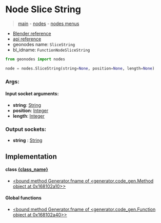 # Node Slice String

> [main](../structure.md) - [nodes](nodes.md) - [nodes menus](nodes_menus.md)

- [Blender reference](https://docs.blender.org/manual/en/latest/modeling/geometry_nodes/text/slice_string.html)
- [api reference](https://docs.blender.org/api/current/bpy.types.FunctionNodeSliceString.html)
- geonodes name: `SliceString`
- bl_idname: `FunctionNodeSliceString`

```python
from geonodes import nodes

node = nodes.SliceString(string=None, position=None, length=None)
```

### Args:

#### Input socket arguments:

- **string**: [String](String.md)
- **position**: [Integer](Integer.md)
- **length**: [Integer](Integer.md)

### Output sockets:

- **string** : [String](String.md)

## Implementation

#### class [{class_name}]({class_name}.md)

 - [<bound method Generator.fname of <generator.code_gen.Method object at 0x168102a10>>](String.md#slice)
#### Global functions

 - [<bound method Generator.fname of <generator.code_gen.Function object at 0x168102a40>>](function.md#slice_string)
